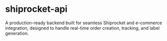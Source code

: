 # shiprocket-api
A production-ready backend built for seamless Shiprocket and e-commerce integration, designed to handle real-time order creation, tracking, and label generation.
